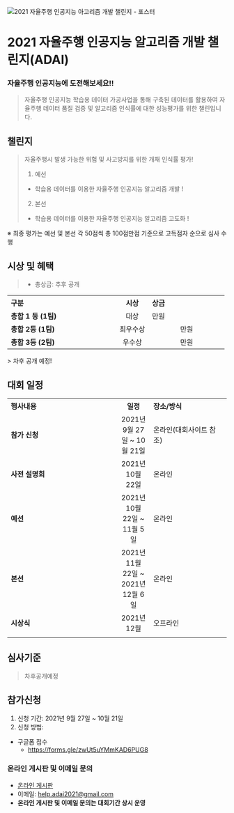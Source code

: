 ![2021 자율주행 인공지능 아고리즘 개발 챌린지 - 포스터](https://user-images.githubusercontent.com/89372273/135469528-2f3cfa2e-3c9c-4775-96a4-74d5e77728fd.jpg)

# 2021 자율주행 인공지능 알고리즘 개발 챌린지(ADAI)
### 자율주행 인공지능에 도전해보세요!!
> 자율주행 인공지능 학습용 데이터 가공사업을 통해 구축된 데이터를 활용하여 자율주행 데이터 품질 검증 및
알고리즘 인식률에 대한 성능평가를 위한 챌린입니다.
  
## 챌린지
> 자율주행시 발생 가능한 위험 및 사고방지를 위한 개채 인식률 평가!
>1. 예선
> - 학습용 데이터를 이용한 자율주행 인공지능 알고리즘 개발 !
>2. 본선
> - 학습용 데이터를 이용한 자율주행 인공지능 알고리즘 고도화 !<br></pre>

※ 최종 평가는 예선 및 본선 각 50점씩 총 100점만점 기준으로 고득점자 순으로 심사 수행


## 시상 및 혜택
>- 총상금: 추후 공개  <br>
<table class="tbl_prize">
  <tr>
    <th style="text-align:left;width:50%">구분</th>
    <th style="text-align:center;width:15%">시상</th>
        <th style="text-align:left;width:35%">상금</th>
  </tr>
  <tr>
    <td>
      <strong> 총합 1 등 (1팀) </strong><br>
    </td>
    <td align=center> 대상 </td>
    <td> 만원 </td>
  </tr>
    <tr>
    <td>
      <strong> 총합 2등 (1팀)</strong><br>
    </td>
    <td align=center> 최우수상 </td>
        <td align=center> 만원 </td>
   </tr>
      <tr>
    <td>
      <strong> 총합 3등 (2팀)</strong><br>
    </td>
    <td align=center>우수상</td>
        <td align=center> 만원 </td>
   </tr>
</table>
> 차후 공개 예정!

## 대회 일정
<table class="tbl_schedule">
  <tr>
    <th style="text-align:left;width:50%">행사내용</th>
    <th style="text-align:center;width:15%">일정</th>
        <th style="text-align:left;width:35%">장소/방식</th>
  </tr>
  <tr>
    <td>
      <strong>참가 신청</strong><br>
    </td>
    <td style="text-align:center"> 2021년 9월 27일 ~ 10월 21일</td>
    <td> 온라인(대회사이트 참조) </td>
  </tr>
    <tr>
    <td>
            <strong>사전 설명회</strong><br>
    </td>
    <td style="text-align:center"> 2021년 10월 22일</td>
    <td> 온라인 </td>
  </tr>
    <tr>
    <td>
            <strong>예선</strong><br>
    </td>
    <td style="text-align:center"> 2021년 10월 22일 ~ 11월 5일</td>
    <td> 온라인 </td>
  </tr>
    <tr>
    <td>      
             <strong>본선</strong><br>
    </td>
    <td style="text-align:center"> 2021년 11월 22일 ~ 2021년 12월 6일</td>
    <td> 온라인 </td>
  </tr>
    <tr>
    <td>           
             <strong>시상식</strong><br>
    </td>
    <td style="text-align:center"> 2021년 12월</td>
    <td> 오프라인 </td>
  </tr>
    <tr>
    <td>                
     
</table>

## 심사기준
> 차후공개예정

## 참가신청
1. 신청 기간: 2021년 9월 27일 ~ 10월 21일 <br>
2. 신청 방법: <br>
  + 구글폼 접수
    + https://forms.gle/zwUt5uYMmKAD6PUG8

### 온라인 게시판 및 이메일 문의
* [온라인 게시판](https://github.com/2021ADAI/ADAIChallenge/issues)
* 이메일: help.adai2021@gmail.com 
* **온라인 게시판 및 이메일 문의는 대회기간 상시 운영**
